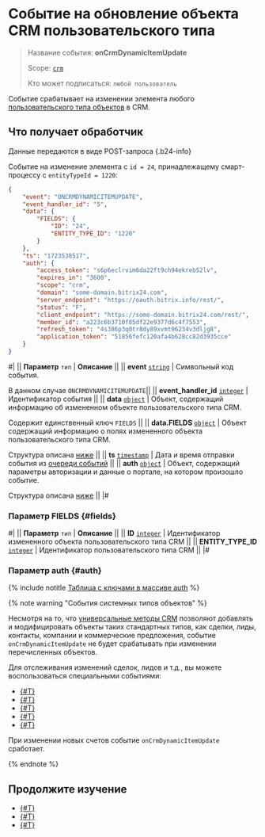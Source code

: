 # Событие на обновление объекта CRM пользовательского типа

> Название события: **onCrmDynamicItemUpdate**
>
> Scope: [`crm`](../../../scopes/permissions.md)
>
> Кто может подписаться: `любой пользователь`

Событие срабатывает на изменении элемента любого [пользовательского типа объектов](../user-defined-object-types/index.md) в CRM.

## Что получает обработчик

Данные передаются в виде POST-запроса {.b24-info}

Событие на изменение элемента с `id = 24`, принадлежащему смарт-процессу с `entityTypeId = 1220`:

```json
{
    "event": "ONCRMDYNAMICITEMUPDATE",
    "event_handler_id": "5",
    "data": {
        "FIELDS": {
            "ID": "24",
            "ENTITY_TYPE_ID": "1220"
        }
    },
    "ts": "1723538517",
    "auth": {
        "access_token": "s6p6eclrvim6da22ft9ch94ekreb52lv",
        "expires_in": "3600",
        "scope": "crm",
        "domain": "some-domain.bitrix24.com",
        "server_endpoint": "https://oauth.bitrix.info/rest/",
        "status": "F",
        "client_endpoint": "https://some-domain.bitrix24.com/rest/",
        "member_id": "a223c6b3710f85df22e9377d6c4f7553",
        "refresh_token": "4s386p3q0tr8dy89xvmt96234v3dljg8",
        "application_token": "51856fefc120afa4b628cc82d3935cce"
    }
}
```

#|
|| **Параметр**
`тип` | **Описание** ||
|| **event**
[`string`][1] | Символьный код события.

В данном случае `ONCRMDYNAMICITEMUPDATE`||
|| **event_handler_id**
[`integer`][1] | Идентификатор события ||
|| **data**
[`object`][1] | Объект, содержащий информацию об измененном объекте пользовательского типа CRM.

Содержит единственный ключ `FIELDS` ||
|| **data.FIELDS**
[`object`][1] | Объект содержащий информацию о полях измененного объекта пользовательского типа CRM.

Структура описана [ниже](#fields) ||
|| **ts**
[`timestamp`][1] | Дата и время отправки события из [очереди событий](../../../events/index.md) ||
|| **auth**
[`object`][1] | Объект, содержащий параметры авторизации и данные о портале, на котором произошло событие.

Структура описана [ниже](#auth) ||
|#

### Параметр FIELDS {#fields}

#|
|| **Параметр**
`тип` | **Описание** ||
|| **ID**
[`integer`][1] | Идентификатор измененного объекта пользовательского типа CRM ||
|| **ENTITY_TYPE_ID**
[`integer`][1] | Идентификатор пользовательского типа CRM ||
|#

### Параметр auth {#auth}

{% include notitle [Таблица с ключами в массиве auth](../../../../_includes/auth-params-in-events.md) %}

{% note warning "События системных типов объектов" %}

Несмотря на то, что [универсальные методы CRM](../index.md) позволяют добавлять и модифицировать объекты таких стандартных типов, как сделки, лиды, контакты, компании и коммерческие предложения, событие `onCrmDynamicItemUpdate` не будет срабатывать при изменении перечисленных объектов.

Для отслеживания изменений сделок, лидов и т.д., вы можете воспользоваться специальными событиями:
- [{#T}](../../deals/events/on-crm-deal-update.md)
- [{#T}](../../leads/events/on-crm-lead-update.md)
- [{#T}](../../contacts/events/on-crm-contact-update.md)
- [{#T}](../../companies/events/on-crm-company-update.md)
- [{#T}](../../quote/events/on-crm-quote-update.md)

При изменении новых счетов событие `onCrmDynamicItemUpdate` сработает.

{% endnote %}

## Продолжите изучение

- [{#T}](index.md)
- [{#T}](on-crm-dynamic-item-add.md)
- [{#T}](on-crm-dynamic-item-delete.md)

[1]: ../../../data-types.md